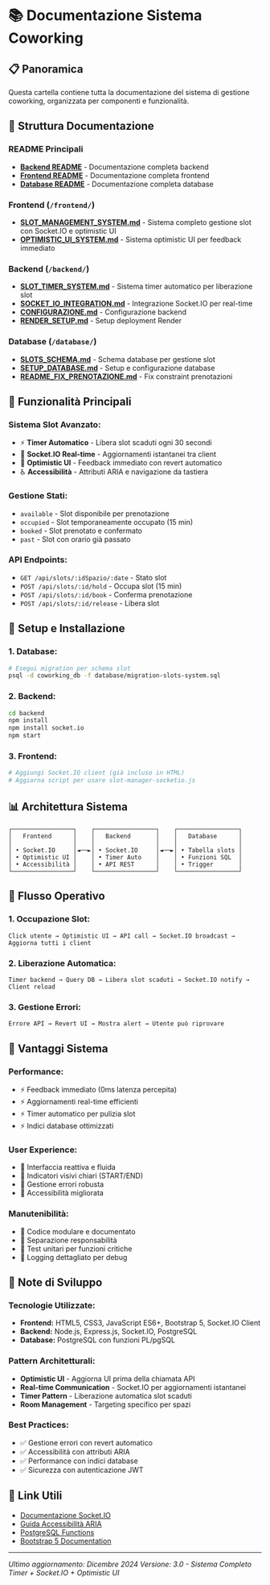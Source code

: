 # 📚 Documentazione Sistema Coworking

## 📋 Panoramica

Questa cartella contiene tutta la documentazione del sistema di gestione coworking, organizzata per componenti e funzionalità.

## 📁 Struttura Documentazione

### **README Principali**
- **[Backend README](backend/README.md)** - Documentazione completa backend
- **[Frontend README](frontend/README.md)** - Documentazione completa frontend
- **[Database README](database/README.md)** - Documentazione completa database

### **Frontend** (`/frontend/`)
- **[SLOT_MANAGEMENT_SYSTEM.md](frontend/SLOT_MANAGEMENT_SYSTEM.md)** - Sistema completo gestione slot con Socket.IO e optimistic UI
- **[OPTIMISTIC_UI_SYSTEM.md](frontend/OPTIMISTIC_UI_SYSTEM.md)** - Sistema optimistic UI per feedback immediato

### **Backend** (`/backend/`)
- **[SLOT_TIMER_SYSTEM.md](backend/SLOT_TIMER_SYSTEM.md)** - Sistema timer automatico per liberazione slot
- **[SOCKET_IO_INTEGRATION.md](backend/SOCKET_IO_INTEGRATION.md)** - Integrazione Socket.IO per real-time
- **[CONFIGURAZIONE.md](backend/CONFIGURAZIONE.md)** - Configurazione backend
- **[RENDER_SETUP.md](backend/RENDER_SETUP.md)** - Setup deployment Render

### **Database** (`/database/`)
- **[SLOTS_SCHEMA.md](database/SLOTS_SCHEMA.md)** - Schema database per gestione slot
- **[SETUP_DATABASE.md](database/SETUP_DATABASE.md)** - Setup e configurazione database
- **[README_FIX_PRENOTAZIONE.md](database/README_FIX_PRENOTAZIONE.md)** - Fix constraint prenotazioni

## 🚀 Funzionalità Principali

### **Sistema Slot Avanzato:**
- ⚡ **Timer Automatico** - Libera slot scaduti ogni 30 secondi
- 🔄 **Socket.IO Real-time** - Aggiornamenti istantanei tra client
- 🎯 **Optimistic UI** - Feedback immediato con revert automatico
- ♿ **Accessibilità** - Attributi ARIA e navigazione da tastiera

### **Gestione Stati:**
- `available` - Slot disponibile per prenotazione
- `occupied` - Slot temporaneamente occupato (15 min)
- `booked` - Slot prenotato e confermato
- `past` - Slot con orario già passato

### **API Endpoints:**
- `GET /api/slots/:idSpazio/:date` - Stato slot
- `POST /api/slots/:id/hold` - Occupa slot (15 min)
- `POST /api/slots/:id/book` - Conferma prenotazione
- `POST /api/slots/:id/release` - Libera slot

## 🔧 Setup e Installazione

### **1. Database:**
```bash
# Esegui migration per schema slot
psql -d coworking_db -f database/migration-slots-system.sql
```

### **2. Backend:**
```bash
cd backend
npm install
npm install socket.io
npm start
```

### **3. Frontend:**
```bash
# Aggiungi Socket.IO client (già incluso in HTML)
# Aggiorna script per usare slot-manager-socketio.js
```

## 📊 Architettura Sistema

```
┌─────────────────┐    ┌─────────────────┐    ┌─────────────────┐
│   Frontend      │    │   Backend       │    │   Database      │
│                 │    │                 │    │                 │
│ • Socket.IO     │◄──►│ • Socket.IO     │◄──►│ • Tabella slots │
│ • Optimistic UI │    │ • Timer Auto    │    │ • Funzioni SQL  │
│ • Accessibilità │    │ • API REST      │    │ • Trigger       │
└─────────────────┘    └─────────────────┘    └─────────────────┘
```

## 🔄 Flusso Operativo

### **1. Occupazione Slot:**
```
Click utente → Optimistic UI → API call → Socket.IO broadcast → Aggiorna tutti i client
```

### **2. Liberazione Automatica:**
```
Timer backend → Query DB → Libera slot scaduti → Socket.IO notify → Client reload
```

### **3. Gestione Errori:**
```
Errore API → Revert UI → Mostra alert → Utente può riprovare
```

## 🚀 Vantaggi Sistema

### **Performance:**
- ⚡ Feedback immediato (0ms latenza percepita)
- ⚡ Aggiornamenti real-time efficienti
- ⚡ Timer automatico per pulizia slot
- ⚡ Indici database ottimizzati

### **User Experience:**
- 🎯 Interfaccia reattiva e fluida
- 🎯 Indicatori visivi chiari (START/END)
- 🎯 Gestione errori robusta
- 🎯 Accessibilità migliorata

### **Manutenibilità:**
- 🔧 Codice modulare e documentato
- 🔧 Separazione responsabilità
- 🔧 Test unitari per funzioni critiche
- 🔧 Logging dettagliato per debug

## 📝 Note di Sviluppo

### **Tecnologie Utilizzate:**
- **Frontend:** HTML5, CSS3, JavaScript ES6+, Bootstrap 5, Socket.IO Client
- **Backend:** Node.js, Express.js, Socket.IO, PostgreSQL
- **Database:** PostgreSQL con funzioni PL/pgSQL

### **Pattern Architetturali:**
- **Optimistic UI** - Aggiorna UI prima della chiamata API
- **Real-time Communication** - Socket.IO per aggiornamenti istantanei
- **Timer Pattern** - Liberazione automatica slot scaduti
- **Room Management** - Targeting specifico per spazi

### **Best Practices:**
- ✅ Gestione errori con revert automatico
- ✅ Accessibilità con attributi ARIA
- ✅ Performance con indici database
- ✅ Sicurezza con autenticazione JWT

## 🔗 Link Utili

- [Documentazione Socket.IO](https://socket.io/docs/)
- [Guida Accessibilità ARIA](https://developer.mozilla.org/en-US/docs/Web/Accessibility/ARIA)
- [PostgreSQL Functions](https://www.postgresql.org/docs/current/functions.html)
- [Bootstrap 5 Documentation](https://getbootstrap.com/docs/5.3/)

---

*Ultimo aggiornamento: Dicembre 2024*
*Versione: 3.0 - Sistema Completo Timer + Socket.IO + Optimistic UI*
